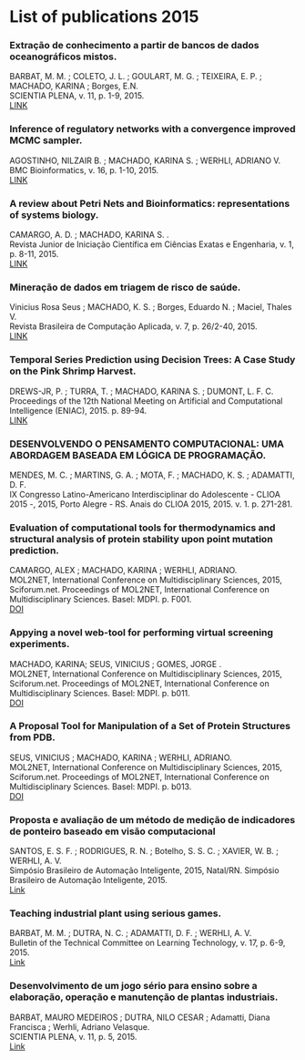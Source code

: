 # List of publications 2015

### Extração de conhecimento a partir de bancos de dados oceanográficos mistos.
BARBAT, M. M. ; COLETO, J. L. ; GOULART, M. G. ; TEIXEIRA, E. P. ; MACHADO, KARINA ; Borges, E.N. <br />
SCIENTIA PLENA, v. 11, p. 1-9, 2015.<br />
[LINK](https://www.scientiaplena.org.br/sp/article/view/081326/1279)

### Inference of regulatory networks with a convergence improved MCMC sampler.
AGOSTINHO, NILZAIR B. ; MACHADO, KARINA S. ; WERHLI, ADRIANO V.<br />
BMC Bioinformatics, v. 16, p. 1-10, 2015.<br />
[LINK](https://bmcbioinformatics.biomedcentral.com/articles/10.1186/s12859-015-0734-6)

### A review about Petri Nets and Bioinformatics: representations of systems biology.
CAMARGO, A. D. ; MACHADO, KARINA S. .<br />
Revista Junior de Iniciação Científica em Ciências Exatas e Engenharia, v. 1, p. 8-11, 2015.<br />
[LINK](https://www.researchgate.net/publication/303864742_A_review_about_Petri_Nets_and_Bioinformatics_representations_of_systems_biology)

### Mineração de dados em triagem de risco de saúde.
Vinicius Rosa Seus ; MACHADO, K. S. ; Borges, Eduardo N. ; Maciel, Thales V.<br />
Revista Brasileira de Computação Aplicada, v. 7, p. 26/2-40, 2015.<br />
[LINK](http://seer.upf.br/index.php/rbca/article/view/4651)

### Temporal Series Prediction using Decision Trees: A Case Study on the Pink Shrimp Harvest.
DREWS-JR, P. ; TURRA, T. ; MACHADO, KARINA S. ; DUMONT, L. F. C. <br />
Proceedings of the 12th National Meeting on Artificial and Computational Intelligence (ENIAC), 2015. p. 89-94.<br />
[LINK](https://www.researchgate.net/publication/282862070_Temporal_Series_Prediction_using_Decision_Trees_A_Case_Study_on_the_Pink_Shrimp_Harvest)

### DESENVOLVENDO O PENSAMENTO COMPUTACIONAL: UMA ABORDAGEM BASEADA EM LÓGICA DE PROGRAMAÇÃO.
MENDES, M. C. ; MARTINS, G. A. ; MOTA, F. ; MACHADO, K. S. ; ADAMATTI, D. F.<br />
IX Congresso Latino-Americano Interdisciplinar do Adolescente - CLIOA 2015 -, 2015, Porto Alegre - RS. Anais do CLIOA 2015, 2015. v. 1. p. 271-281.<br />

### Evaluation of computational tools for thermodynamics and structural analysis of protein stability upon point mutation prediction.
CAMARGO, ALEX ; MACHADO, KARINA ; WERHLI, ADRIANO.  <br />
MOL2NET, International Conference on Multidisciplinary Sciences, 2015, Sciforum.net. Proceedings of MOL2NET, International Conference on Multidisciplinary Sciences. Basel: MDPI. p. F001.<br />
[DOI](http://dx.doi.org/10.3390/MOL2NET-1-F001)

### Appying a novel web-tool for performing virtual screening experiments.
MACHADO, KARINA; SEUS, VINICIUS ; GOMES, JORGE .<br />
MOL2NET, International Conference on Multidisciplinary Sciences, 2015, Sciforum.net. Proceedings of MOL2NET, International Conference on Multidisciplinary Sciences. Basel: MDPI. p. b011.<br />
[DOI](http://dx.doi.org/10.3390/MOL2NET-1-b011)

### A Proposal Tool for Manipulation of a Set of Protein Structures from PDB.
SEUS, VINICIUS ; MACHADO, KARINA ; WERHLI, ADRIANO.<br />
MOL2NET, International Conference on Multidisciplinary Sciences, 2015, Sciforum.net. Proceedings of MOL2NET, International Conference on Multidisciplinary Sciences. Basel: MDPI. p. b013.<br />
[DOI](http://dx.doi.org/10.3390/MOL2NET-1-b013)

### Proposta e avaliação de um método de medição de indicadores de ponteiro baseado em visão computacional
SANTOS, E. S. F. ; RODRIGUES, R. N. ; Botelho, S. S. C. ; XAVIER, W. B. ; WERHLI, A. V.<br />
Simpósio Brasileiro de Automação Inteligente, 2015, Natal/RN. Simpósio Brasileiro de Automação Inteligente, 2015.<br />
[Link](http://www.sbai2015.dca.ufrn.br/download/artigo/261)

###  Teaching industrial plant using serious games.
BARBAT, M. M. ; DUTRA, N. C. ; ADAMATTI, D. F. ; WERHLI, A. V.<br />
Bulletin of the Technical Committee on Learning Technology, v. 17, p. 6-9, 2015.<br />
[Link](https://www.researchgate.net/publication/316061786_Teaching_industrial_plant_using_serious_games)


### Desenvolvimento de um jogo sério para ensino sobre a elaboração, operação e manutenção de plantas industriais.
BARBAT, MAURO MEDEIROS ; DUTRA, NILO CESAR ; Adamatti, Diana Francisca ; Werhli, Adriano Velasque.<br />
SCIENTIA PLENA, v. 11, p. 5, 2015.<br />
[Link](https://www.scientiaplena.org.br/sp/article/view/081322)


